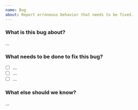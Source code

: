 ```yaml
---
name: Bug
about: Report erroneous behavior that needs to be fixed.
---
```


### What is this bug about?

…

### What needs to be done to fix this bug?

- [ ] …
- [ ] …
- [ ] …

### What else should we know?

…
